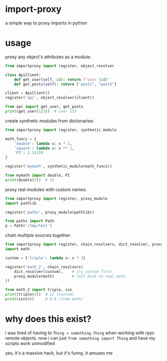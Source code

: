 
# import-proxy

a simple way to proxy imports in python

# usage

proxy any object's attributes as a module:

```py
from importproxy import register, object_resolver

class ApiClient:
    def get_user(self, id): return f"user {id}"
    def get_posts(self): return ["post1", "post2"]

client = ApiClient()
register('api', object_resolver(client))

from api import get_user, get_posts
print(get_user(123))  # user 123
```

create synthetic modules from dictionaries:

```py
from importproxy import register, synthetic_module

math_funcs = {
    'double': lambda x: x * 2,
    'square': lambda x: x ** 2,
    'PI': 3.14159
}

register('mymath', synthetic_module(math_funcs))

from mymath import double, PI
print(double(5))  # 10
```

proxy real modules with custom names:

```py
from importproxy import register, proxy_module
import pathlib

register('paths', proxy_module(pathlib))

from paths import Path
p = Path('/tmp/test')
```

chain multiple sources together:

```py
from importproxy import register, chain_resolvers, dict_resolver, proxy_module
import math

custom = {'triple': lambda x: x * 3}

register('math_2', chain_resolvers(
    dict_resolver(custom),    # try custom first
    proxy_module(math)        # fall back to real math
))

from math_2 import triple, sin
print(triple(4))  # 12 (custom)
print(sin(0))     # 0.0 (from math)
```

# why does this exist?

i was tired of having to `Thing = something.Thing` when working with rpyc remote objects. now i can just `from something import Thing` and have my scripts work unmodified

yes, it's a massive hack, but it's funny, it amuses me
